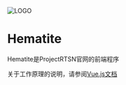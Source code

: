 ![LOGO](https://raw.githubusercontent.com/ProjectRTSN/Hematite/main/hematite.png?token=GHSAT0AAAAAAB22DDBEMK7336LH6S5IPBACY3YKFQQ)
# Hematite
Hematite是ProjectRTSN官网的前端程序

关于工作原理的说明，请参阅[Vue.js文档](https://vuejs.org)
